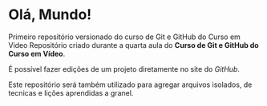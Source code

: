 # Olá, Mundo!
 Primeiro repositório versionado do curso de Git e GitHub do Curso em Video
Repositório criado durante a quarta aula do **Curso de Git e GitHub do Curso em Vídeo**.

É possível fazer edições de um projeto diretamente no site do *GitHub*.

Este repositório será também utilizado para agregar arquivos isolados, de tecnicas e lições aprendidas a granel.
